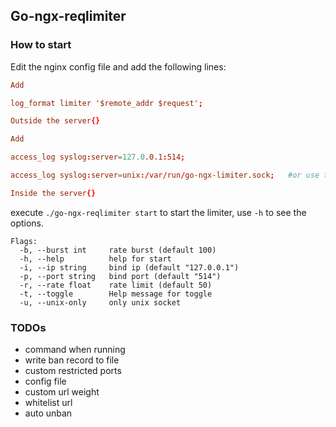 ## Go-ngx-reqlimiter

### How to start

Edit the nginx config file and add the following lines:

```conf
Add 

log_format limiter '$remote_addr $request'; 

Outside the server{}

Add

access_log syslog:server=127.0.0.1:514;

access_log syslog:server=unix:/var/run/go-ngx-limiter.sock;   #or use the unix socket in the working directory

Inside the server{}
```

execute `./go-ngx-reqlimiter start` to start the limiter, use `-h` to see the options.

```
Flags:
  -b, --burst int     rate burst (default 100)
  -h, --help          help for start
  -i, --ip string     bind ip (default "127.0.0.1")
  -p, --port string   bind port (default "514")
  -r, --rate float    rate limit (default 50)
  -t, --toggle        Help message for toggle
  -u, --unix-only     only unix socket
``` 

### TODOs

- command when running
- write ban record to file
- custom restricted ports
- config file
- custom url weight
- whitelist url
- auto unban
